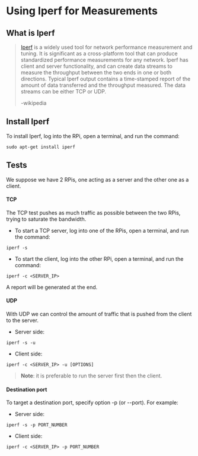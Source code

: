 # Using Iperf for Measurements

## What is Iperf
>[Iperf](https://en.wikipedia.org/wiki/Iperf) is a widely used tool for network performance measurement and tuning. It is significant as a cross-platform tool that can produce standardized performance measurements for any network. Iperf has client and server functionality, and can create data streams to measure the throughput between the two ends in one or both directions. Typical Iperf output contains a time-stamped report of the amount of data transferred and the throughput measured. The data streams can be either TCP or UDP.
>
>-wikipedia

## Install Iperf

To install Iperf, log into the RPi, open a terminal, and run the command:

`sudo apt-get install iperf`

## Tests

We suppose we have 2 RPis, one acting as a server and the other one as a client.

#### TCP

The TCP test pushes as much traffic as possible between the two RPis, trying to saturate the bandwidth.

- To start a TCP server, log into one of the RPis, open a terminal, and run the command:

`iperf -s`

- To start the client, log into the other RPi, open a terminal, and run the command:

`iperf -c <SERVER_IP>`

A report will be generated at the end.

#### UDP

With UDP we can control the amount of traffic that is pushed from the client to the server.

- Server side:

`iperf -s -u`

- Client side:

`iperf -c <SERVER_IP> -u [OPTIONS]`

> **Note**: it is preferable to run the server first then the client. 

#### Destination port

To target a destination port, specify option -p (or --port). For example:

- Server side: 

`iperf -s -p PORT_NUMBER`

- Client side: 

`iperf -c <SERVER_IP> -p PORT_NUMBER`



